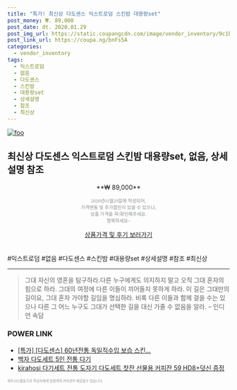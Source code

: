 ```yaml
--- 
title: "특가! 최신상 다도센스 익스트로덤 스킨밤 대용량set" 
post_money: ₩. 89,000 
post_date: dt. 2020.01.29 
post_img_url: https://static.coupangcdn.com/image/vendor_inventory/9c1b/f6e4a54327440fa2a949012c13da012747894d049fa5bd213aa5685cb3a2.jpg 
post_link_url: https://coupa.ng/bnFs5A 
categories: 
  - vendor_inventory 
tags: 
  - 익스트로덤 
  - 없음 
  - 다도센스 
  - 스킨밤 
  - 대용량set 
  - 상세설명 
  - 참조 
  - 최신상 
--- 
```

[![foo](https://static.coupangcdn.com/image/vendor_inventory/9c1b/f6e4a54327440fa2a949012c13da012747894d049fa5bd213aa5685cb3a2.jpg)](https://coupa.ng/bnFs5A) 

## 최신상 다도센스 익스트로덤 스킨밤 대용량set, 없음, 상세설명 참조 
<p style="text-align: center;">**₩ 89,000**</p> 
<p style="text-align: center;"><span style="color: #898c8f; font-family: Georgia,Times,serif; font-size: 0.75em;">2020년01월29일에 작성되어, <br>가격변동 및 추가할인이 있을 수 있으니,<br> 상품 가격을 꼭!확인해주세요.<br>행복하세요~</span> 
</p>	 
<div markdown="0" style="text-align: center;"><a href="https://coupa.ng/bnFs5A" class="btn btn--success">상품가격 및 후기 보러가기</a></div> 
<br><br> 
  #익스트로덤 #없음 #다도센스 #스킨밤 #대용량set #상세설명 #참조 #최신상 
<hr> 

> 그대 자신의 영혼을 탐구하라.다른 누구에게도 의지하지 말고 오직 그대 혼자의 힘으로 하라. 그대의 여정에 다른 이들이 끼어들지 못하게 하라. 이 길은 그대만의 길이요,  그대 혼자 가야할 길임을 명심하라.  비록 다른 이들과 함께 걸을 수는 있으나 다른 그 어느 누구도 그대가 선택한 길을 대신 가줄 수 없음을 알라. – 인디언 속담 


### POWER LINK

* <a href="https://blog.naver.com/santokki14/221790464118" target="_blank">[특가] [다도센스] 60년전통 독일직수입 보습 스킨...</a>
* <a href="https://blog.naver.com/an0733/221784622461" target="_blank">백자 다도세트 5인 전통 다기</a>
* <a href="https://blog.naver.com/fasyy4321/221784869667" target="_blank">kirahosi 다기세트 전통 도자기 다도세트 찻잔 선물용 커피잔 59 HD8+덧신 증정 </a>

<span style="color: #898c8f; font-family: Georgia,Times,serif; font-size: 0.55em;">파트너스활동으로 작성자에게 일정액의 커미션이 제공될수 있습니다.</span> 
